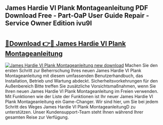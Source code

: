 ## James Hardie Vl Plank Montageanleitung PDF Download Free - Part-OaP User Guide Repair - Service Owner Edition ivu9I

# <h2><a href="http://df7jsi0.blite.top/?on=James+Hardie+Vl+Plank+Montageanleitung">🔗Download 👉🔴 James Hardie Vl Plank Montageanleitung</a></h2>

[![James Hardie Vl Plank Montageanleitung new download](https://i.imgur.com/lujVjoI.png)](http://df7jsi0.blite.top/?on=James+Hardie+Vl+Plank+Montageanleitung)
Machen Sie den ersten Schritt zur Beherrschung Ihres neuen James Hardie Vl Plank Montageanleitung mit diesem umfassenden Benutzerhandbuch, das Installation, Betrieb und Wartung abdeckt. Sicherheitsvorkehrungen für den Außenbereich Bitte treffen Sie zusätzliche Vorsichtsmaßnahmen, wenn Sie Ihren neuen James Hardie Vl Plank Montageanleitung im Freien verwenden. Mit Funktionen wie der Liste der Funktionen ist Ihr neuer James Hardie Vl Plank Montageanleitung ein Game-Changer. Wir sind hier, um Sie bei jedem Schritt des Weges James Hardie Vl Plank MontageanleitungD zu unterstützen. Unser Kundensupport-Team steht Ihnen während Ihrer gesamten Reise zur Verfügung.

